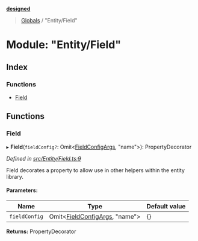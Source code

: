 **[designed](tsdoc/README.md)**

> [Globals](tsdoc/globals.md) / "Entity/Field"

# Module: "Entity/Field"

## Index

### Functions

* [Field](tsdoc/modules/_entity_field_.md#field)

## Functions

### Field

▸ **Field**(`fieldConfig?`: Omit\<[FieldConfigArgs](tsdoc/interfaces/_entity_fieldconfig_.fieldconfigargs.md), \"name\">): PropertyDecorator

*Defined in [src/Entity/Field.ts:9](https://github.com/jamesapple/ts-designed/blob/d9cf2e1/src/Entity/Field.ts#L9)*

Field decorates a property to allow use in other helpers within the
entity library.

#### Parameters:

Name | Type | Default value |
------ | ------ | ------ |
`fieldConfig` | Omit\<[FieldConfigArgs](tsdoc/interfaces/_entity_fieldconfig_.fieldconfigargs.md), \"name\"> | {} |

**Returns:** PropertyDecorator
